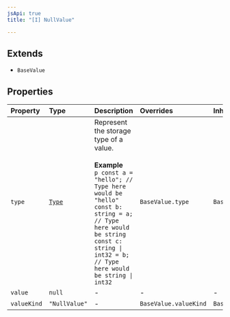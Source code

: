 ```yaml
---
jsApi: true
title: "[I] NullValue"

---
```

## Extends

- `BaseValue`

## Properties

| Property | Type | Description | Overrides | Inherited from |
| :------ | :------ | :------ | :------ | :------ |
| `type` | [`Type`](../type-aliases/Type.md) | Represent the storage type of a value.<br /><br />**Example**<br />`p const a = "hello"; // Type here would be "hello" const b: string = a;  // Type here would be string const c: string \| int32 = b; // Type here would be string \| int32 ` | `BaseValue.type` | `BaseValue.type` |
| `value` | `null` | - | - | - |
| `valueKind` | `"NullValue"` | - | `BaseValue.valueKind` | `BaseValue.valueKind` |
